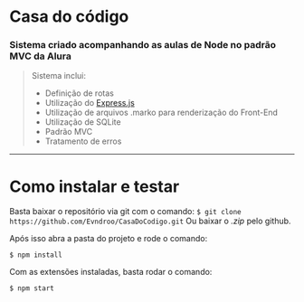 # Casa do código
### Sistema criado acompanhando as aulas de Node no padrão MVC da Alura

> 
> Sistema inclui:
>
> - Definição de rotas
> - Utilização do [Express.js](https://github.com/expressjs/express)
> - Utilização de arquivos .marko para renderização do Front-End
> - Utilização de SQLite
> - Padrão MVC
> - Tratamento de erros
>
>

---
# Como instalar e testar

Basta baixar o repositório via git com o comando:
```$ git clone https://github.com/Evndroo/CasaDoCodigo.git``` 
Ou baixar o *.zip* pelo github.

Após isso abra a pasta do projeto e rode o comando:

```$ npm install```

Com as extensões instaladas, basta rodar o comando:

```$ npm start```
